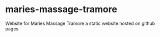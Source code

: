 # maries-massage-tramore
Website for Maries Massage Tramore a static website hosted on github pages
